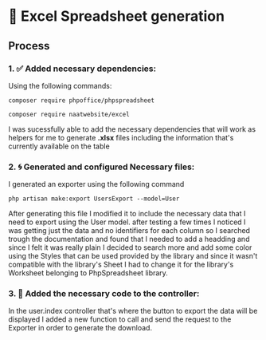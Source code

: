 
# 🥑 Excel Spreadsheet generation

## Process

### 1. ✅ Added necessary dependencies:
Using the following commands:

```
composer require phpoffice/phpspreadsheet
```
```
composer require naatwebsite/excel
```
I was sucessfully able to add the necessary dependencies that will work as helpers for me to generate **.xlsx** files including the information that's currently available on the table

### 2. 🌀 Generated and configured Necessary files:
I generated an exporter using the following command
```
php artisan make:export UsersExport --model=User
```
After generating this file I modified it to include the necessary data that I need to export using the User model. after testing a few times I noticed I was getting just the data and no identifiers for each column so I searched trough the documentation and found that I needed to add a headding and since I felt it was really plain I decided to search more and add some color using the Styles that can be used provided by the library and since it wasn't compatible with the library's Sheet I had to change it for the library's Worksheet belonging to PhpSpreadsheet library.

### 3. 📑 Added the necessary code to the controller:
In the user.index controller that's where the button to export the data will be displayed I added a new function to call and send the request to the Exporter in order to generate the download.
